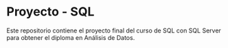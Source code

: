 # Proyecto - SQL
Este repositorio contiene el proyecto final del curso de SQL con SQL Server para obtener el diploma en Análisis de Datos.

